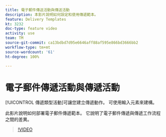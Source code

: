 ```yaml
---
title: 電子郵件傳送活動與傳送活動
description: 本影片說明如何設定和使用傳遞範本。
feature: Delivery Templates
kt: 3232
doc-type: feature video
activity: use
team: TM
source-git-commit: ca13bdbd7d95e6646aff88af595e866bd3666bb2
workflow-type: tm+mt
source-wordcount: '61'
ht-degree: 100%

---
```



# 電子郵件傳遞活動與傳遞活動

[!UICONTROL 傳遞類型活動]可讓您建立傳遞動作。 可使用輸入元素來建構。

此影片說明如何部署電子郵件傳遞範本。 它說明了電子郵件傳遞與傳遞工作流程之間的差異。

>[!VIDEO](https://video.tv.adobe.com/v/24065?quality=12)
